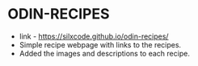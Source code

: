 
# ODIN-RECIPES
- link - https://silxcode.github.io/odin-recipes/
- Simple recipe webpage with links to the recipes.
- Added the images and descriptions to each recipe.
